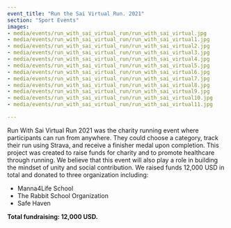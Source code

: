 ```yaml
---
event_title: "Run the Sai Virtual Run. 2021"
section: "Sport Events"
images:
- media/events/run_with_sai_virtual_run/run_with_sai_virtual.jpg
- media/events/run_with_sai_virtual_run/run_with_sai_virtual1.jpg
- media/events/run_with_sai_virtual_run/run_with_sai_virtual2.jpg
- media/events/run_with_sai_virtual_run/run_with_sai_virtual3.jpg
- media/events/run_with_sai_virtual_run/run_with_sai_virtual4.jpg
- media/events/run_with_sai_virtual_run/run_with_sai_virtual5.jpg
- media/events/run_with_sai_virtual_run/run_with_sai_virtual6.jpg
- media/events/run_with_sai_virtual_run/run_with_sai_virtual7.jpg
- media/events/run_with_sai_virtual_run/run_with_sai_virtual8.jpg
- media/events/run_with_sai_virtual_run/run_with_sai_virtual9.jpg
- media/events/run_with_sai_virtual_run/run_with_sai_virtual10.jpg
- media/events/run_with_sai_virtual_run/run_with_sai_virtual11.jpg

---
```


Run With Sai Virtual Run 2021 was the charity running event where participants can run from anywhere. They could choose a category, track their run using Strava, and receive a finisher medal upon completion. This project was created to raise funds for charity and to promote healthcare through running. We believe that this event will also play a role in building the mindset of unity and social contribution. We raised funds 12,000 USD in total and donated to three organization including:

- Manna4Life School
- The Rabbit School Organization
- Safe Haven

**Total fundraising: 12,000 USD.**